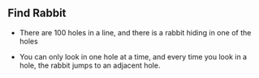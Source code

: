 ## Find Rabbit

- There are 100 holes in a line, and there is a rabbit hiding in one of the holes

- You can only look in one hole at a time, and every time you look in a hole, the rabbit jumps to an adjacent hole.
